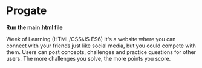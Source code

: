 # Progate
**Run the main.html file**

Week of Learning (HTML/CSS/JS ES6)
It's a website where you can connect with your friends just like social media, but you could compete with them. 
Users can post concepts, challenges and practice questions for other users. 
The more challenges you solve, the more points you score. 


